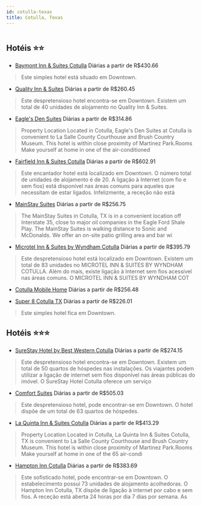 ```yaml
---
id: cotulla-texas
title: Cotulla, Texas
---
```


<center><img src="https://photos.hotelbeds.com/giata/55/550034/550034a_hb_a_001.jpg" alt="" /></center>


## Hotéis ⭐️⭐️

-    [Baymont Inn & Suites Cotulla](https://www.hurb.com/aud/https://www.hurb.com/hoteis/cotulla/baymont-inn-suites-cotulla-JNP-JP411078?cmp=18055) Diárias a partir de R$430.66
   > Este simples hotel está situado em Downtown. 
-    [Quality Inn & Suites](https://www.hurb.com/aud/https://www.hurb.com/hoteis/cotulla/quality-inn-suites-JNP-JP018747?cmp=18055) Diárias a partir de R$260.45
   > Este despretensioso hotel encontra-se em Downtown. Existem um total de 40 unidades de alojamento no Quality Inn &amp; Suites. 
-    [Eagle's Den Suites](https://www.hurb.com/aud/https://www.hurb.com/hoteis/cotulla/eagle-s-den-suites-JNP-JP548734?cmp=18055) Diárias a partir de R$314.86
   > Property Location Located in Cotulla, Eagle&apos;s Den Suites at Cotulla is convenient to La Salle County Courthouse and Brush Country Museum.  This hotel is within close proximity of Martinez Park.Rooms Make yourself at home in one of the air-conditioned
-    [Fairfield Inn & Suites Cotulla](https://www.hurb.com/aud/https://www.hurb.com/hoteis/cotulla/fairfield-inn-suites-cotulla-JNP-JP037278?cmp=18055) Diárias a partir de R$602.91
   > Este encantador hotel está localizado em Downtown. O número total de unidades de alojamento é de 20. A ligação à Internet (com fio e sem fios) está disponível nas áreas comuns para aqueles que necessitam de estar ligados. Infelizmente, a receção não está 
-    [MainStay Suites](https://www.hurb.com/aud/https://www.hurb.com/hoteis/cotulla/mainstay-suites-JNP-JP024567?cmp=18055) Diárias a partir de R$256.75
   > The MainStay Suites in Cotulla, TX is in a convenient location off Interstate 35, close to major oil companies in the Eagle Ford Shale Play. The MainStay Suites is walking distance to Sonic and McDonalds. We offer an on-site patio grilling area and bar wi
-    [Microtel Inn & Suites by Wyndham Cotulla](https://www.hurb.com/aud/https://www.hurb.com/hoteis/cotulla/microtel-inn-suites-by-wyndham-cotulla-JNP-JP406367?cmp=18055) Diárias a partir de R$395.79
   > Este despretensioso hotel está localizado em Downtown. Existem um total de 83 unidades no MICROTEL INN &amp; SUITES BY WYNDHAM COTULLA. Além do mais, existe ligação à Internet sem fios acessível nas áreas comuns. O MICROTEL INN &amp; SUITES BY WYNDHAM COT
-    [Cotulla Mobile Home](https://www.hurb.com/aud/https://www.hurb.com/hoteis/cotulla/cotulla-mobile-home-JNP-JP429159?cmp=18055) Diárias a partir de R$256.48
   > 
-    [Super 8 Cotulla TX](https://www.hurb.com/aud/https://www.hurb.com/hoteis/cotulla/super-8-cotulla-tx-JNP-JP259105?cmp=18055) Diárias a partir de R$226.01
   > Este simples hotel fica em Downtown. 

## Hotéis ⭐️⭐️⭐️

-    [SureStay Hotel by Best Western Cotulla](https://www.hurb.com/aud/https://www.hurb.com/hoteis/cotulla/surestay-hotel-by-best-western-cotulla-JNP-JP02717Z?cmp=18055) Diárias a partir de R$274.15
   > Este despretensioso hotel encontra-se em Downtown. Existem um total de 50 quartos de hóspedes nas instalações. Os viajantes podem utilizar a ligação de internet sem fios disponível nas áreas públicas do imóvel. O SureStay Hotel Cotulla oferece um serviço 
-    [Comfort Suites](https://www.hurb.com/aud/https://www.hurb.com/hoteis/cotulla/comfort-suites-JNP-JP405684?cmp=18055) Diárias a partir de R$505.03
   > Este despretensioso hotel, pode encontrar-se em Downtown. O hotel dispõe de um total de 63 quartos de hóspedes. 
-    [La Quinta Inn & Suites Cotulla](https://www.hurb.com/aud/https://www.hurb.com/hoteis/cotulla/la-quinta-inn-suites-cotulla-JNP-JP844848?cmp=18055) Diárias a partir de R$413.29
   > Property Location Located in Cotulla, La Quinta Inn &amp; Suites Cotulla, TX is convenient to La Salle County Courthouse and Brush Country Museum. This hotel is within close proximity of Martinez Park.Rooms Make yourself at home in one of the 65 air-condi
-    [Hampton Inn Cotulla](https://www.hurb.com/aud/https://www.hurb.com/hoteis/cotulla/hampton-inn-cotulla-JNP-JP837009?cmp=18055) Diárias a partir de R$383.69
   > Este sofisticado hotel, pode encontrar-se em Downtown. O estabelecimento possui 73 unidades de alojamento acolhedoras. O Hampton Inn Cotulla, TX dispõe de ligação à internet por cabo e sem fios. A receção está aberta 24 horas por dia 7 dias por semana. As
